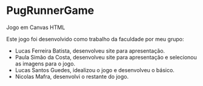 # PugRunnerGame
Jogo em Canvas HTML

Este jogo foi desenvolvido como trabalho da faculdade por meu grupo:
- Lucas Ferreira Batista, desenvolveu site para apresentação.
- Paula Simão da Costa, desenvolveu site para apresentação e selecionou as imagens para o jogo.
- Lucas Santos Guedes, idealizou o jogo e desenvolveu o básico.
- Nicolas Mafra, desenvolvi o restante do jogo.
